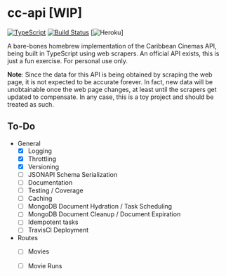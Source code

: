 # cc-api [WIP]

[![TypeScript](https://badges.frapsoft.com/typescript/code/typescript.svg?v=101)](https://github.com/ellerbrock/typescript-badges/)
[![Build Status](https://travis-ci.org/rnegron/cc-api.svg?branch=master)](https://travis-ci.org/rnegron/cc-api)
[![Heroku](https://heroku-badge.herokuapp.com/?app=caribbeancinemas-api)]

A bare-bones homebrew implementation of the Caribbean Cinemas API, being built in TypeScript using web scrapers. An official API exists, this is just a fun exercise. For personal use only.

**Note**: Since the data for this API is being obtained by scraping the web page, it is not expected to be accurate forever. In fact, new data will be unobtainable once the web page changes, at least until the scrapers get updated to compensate. In any case, this is a toy project and should be treated as such.

## To-Do

- General
    - [X] Logging
    - [X] Throttling
    - [X] Versioning
    - [ ] JSONAPI Schema Serialization
    - [ ] Documentation
    - [ ] Testing / Coverage
    - [ ] Caching
    - [ ] MongoDB Document Hydration / Task Scheduling
    - [ ] MongoDB Document Cleanup / Document Expiration
    - [ ] Idempotent tasks
    - [ ] TravisCI Deployment
- Routes
    - [ ] Movies
    - [ ] Movie Runs
    
